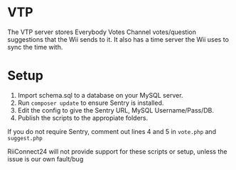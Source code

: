 # VTP
The VTP server stores Everybody Votes Channel votes/question suggestions that the Wii sends to it. It also has a time server the Wii uses to sync the time with.

# Setup
1. Import schema.sql to a database on your MySQL server.
2. Run `composer update` to ensure Sentry is installed.
3. Edit the config to give the Sentry URL, MySQL Username/Pass/DB.
4. Publish the scripts to the appropiate folders.

If you do not require Sentry, comment out lines 4 and 5 in `vote.php` and `suggest.php`

RiiConnect24 will not provide support for these scripts or setup, unless the issue is our own fault/bug